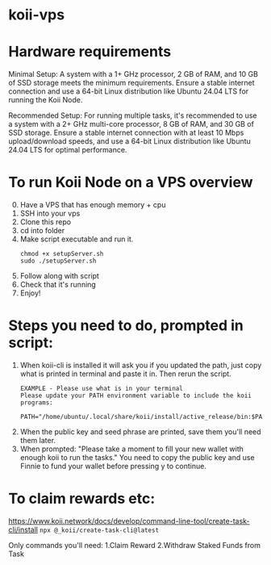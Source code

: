 # koii-vps

# Hardware requirements
Minimal Setup: A system with a 1+ GHz processor, 2 GB of RAM, and 10 GB of SSD storage meets the minimum requirements. Ensure a stable internet connection and use a 64-bit Linux distribution like Ubuntu 24.04 LTS for running the Koii Node.

Recommended Setup: For running multiple tasks, it's recommended to use a system with a 2+ GHz multi-core processor, 8 GB of RAM, and 30 GB of SSD storage. Ensure a stable internet connection with at least 10 Mbps upload/download speeds, and use a 64-bit Linux distribution like Ubuntu 24.04 LTS for optimal performance.

# To run Koii Node on a VPS overview

0. Have a VPS that has enough memory + cpu
1. SSH into your vps 
2. Clone this repo
3. cd into folder
4. Make script executable and run it.
    ```
    chmod +x setupServer.sh
    sudo ./setupServer.sh
    ```
5. Follow along with script
6. Check that it's running 
7. Enjoy!

# Steps you need to do, prompted in script:
1. When koii-cli is installed it will ask you if you updated the path, just copy what is printed in terminal and paste it in. Then rerun the script.
    ```
    EXAMPLE - Please use what is in your terminal
    Please update your PATH environment variable to include the koii programs:
        PATH="/home/ubuntu/.local/share/koii/install/active_release/bin:$PATH"
    ```
2. When the public key and seed phrase are printed, save them you'll need them later. 
3. When prompted: "Please take a moment to fill your new wallet with enough koii to run the tasks." You need to copy the public key and use Finnie to fund your wallet before pressing y to continue.


# To claim rewards etc:
https://www.koii.network/docs/develop/command-line-tool/create-task-cli/install
```npx @_koii/create-task-cli@latest```

Only commands you'll need:
1.Claim Reward
2.Withdraw Staked Funds from Task

